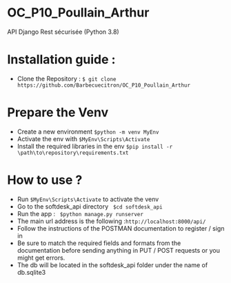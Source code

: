 # OC_P10_Poullain_Arthur

API Django Rest sécurisée (Python 3.8)

# Installation guide :
* Clone the Repository : ```$ git clone https://github.com/Barbecuecitron/OC_P10_Poullain_Arthur ```

# Prepare the Venv 
* Create a new environment ``` $python -m venv MyEnv ```
* Activate the env with ``` $MyEnv\Scripts\Activate ```
* Install the required libraries in the env ``` $pip install -r \path\to\repository\requirements.txt ```

# How to use ?
* Run ``` $MyEnv\Scripts\Activate ``` to activate the venv
* Go to the softdesk_api directory ``` $cd softdesk_api```
* Run the app : ``` $python manage.py runserver```
* The main url address is the following :``` http://localhost:8000/api/ ```
* Follow the instructions of the POSTMAN documentation to register / sign in
* Be sure to match the required fields and formats from the documentation before sending anything in PUT / POST requests or you might get errors.
* The db will be located in the softdesk_api folder under the name of db.sqlite3
